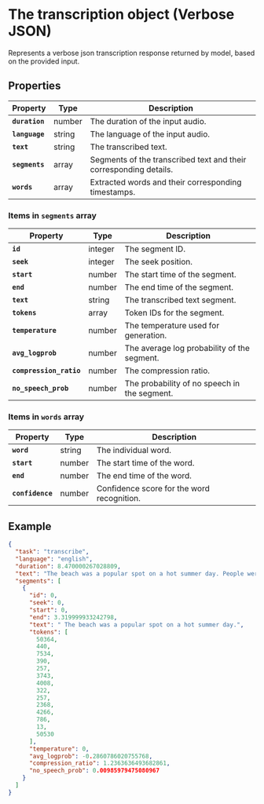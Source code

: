 # The transcription object (Verbose JSON)

Represents a verbose json transcription response returned by model, based on the provided input.

## Properties

| Property | Type | Description |
|----------|------|-------------|
| **`duration`** | number | The duration of the input audio. |
| **`language`** | string | The language of the input audio. |
| **`text`** | string | The transcribed text. |
| **`segments`** | array | Segments of the transcribed text and their corresponding details. |
| **`words`** | array | Extracted words and their corresponding timestamps. |

### Items in `segments` array

| Property | Type | Description |
|----------|------|-------------|
| **`id`** | integer | The segment ID. |
| **`seek`** | integer | The seek position. |
| **`start`** | number | The start time of the segment. |
| **`end`** | number | The end time of the segment. |
| **`text`** | string | The transcribed text segment. |
| **`tokens`** | array | Token IDs for the segment. |
| **`temperature`** | number | The temperature used for generation. |
| **`avg_logprob`** | number | The average log probability of the segment. |
| **`compression_ratio`** | number | The compression ratio. |
| **`no_speech_prob`** | number | The probability of no speech in the segment. |

### Items in `words` array

| Property | Type | Description |
|----------|------|-------------|
| **`word`** | string | The individual word. |
| **`start`** | number | The start time of the word. |
| **`end`** | number | The end time of the word. |
| **`confidence`** | number | Confidence score for the word recognition. |

## Example

```json
{
  "task": "transcribe",
  "language": "english",
  "duration": 8.470000267028809,
  "text": "The beach was a popular spot on a hot summer day. People were swimming in the ocean, building sandcastles, and playing beach volleyball.",
  "segments": [
    {
      "id": 0,
      "seek": 0,
      "start": 0,
      "end": 3.319999933242798,
      "text": " The beach was a popular spot on a hot summer day.",
      "tokens": [
        50364,
        440,
        7534,
        390,
        257,
        3743,
        4008,
        322,
        257,
        2368,
        4266,
        786,
        13,
        50530
      ],
      "temperature": 0,
      "avg_logprob": -0.2860786020755768,
      "compression_ratio": 1.2363636493682861,
      "no_speech_prob": 0.00985979475080967
    }
  ]
}
```

